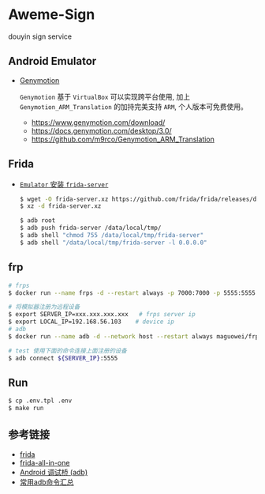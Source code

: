 # Aweme-Sign

douyin sign service

## Android Emulator

- [Genymotion](https://www.genymotion.com/)

    `Genymotion` 基于 `VirtualBox` 可以实现跨平台使用, 加上 `Genymotion_ARM_Translation` 的加持完美支持 `ARM`, 个人版本可免费使用。
    
    - https://www.genymotion.com/download/
    - https://docs.genymotion.com/desktop/3.0/
    - https://github.com/m9rco/Genymotion_ARM_Translation

## Frida 

- [`Emulator` 安装 `frida-server`](https://frida.re/docs/android/)

    ```bash
    $ wget -O frida-server.xz https://github.com/frida/frida/releases/download/12.8.13/frida-server-12.8.13-android-x86.xz
    $ xz -d frida-server.xz

    $ adb root
    $ adb push frida-server /data/local/tmp/
    $ adb shell "chmod 755 /data/local/tmp/frida-server"
    $ adb shell "/data/local/tmp/frida-server -l 0.0.0.0"
    ```

## frp

```bash
# frps
$ docker run --name frps -d --restart always -p 7000:7000 -p 5555:5555 -p 27042:27042 maguowei/frp

# 将模拟器注册为远程设备
$ export SERVER_IP=xxx.xxx.xxx.xxx   # frps server ip
$ export LOCAL_IP=192.168.56.103    # device ip
# adb
$ docker run --name adb -d --network host --restart always maguowei/frp /frp/frpc tcp -n adb --server_addr ${SERVER_IP}:7000 --local_ip ${LOCAL_IP} --local_port 5555 --remote_port 5555

# test 使用下面的命令连接上面注册的设备
$ adb connect ${SERVER_IP}:5555
```

## Run

```bash
$ cp .env.tpl .env
$ make run
```

## 参考链接

- [frida](https://github.com/frida/frida)
- [frida-all-in-one](https://github.com/hookmaster/frida-all-in-one)
- [Android 调试桥 (adb)](https://developer.android.com/studio/command-line/adb)
- [常用adb命令汇总](http://mumu.163.com/help/func/20190129/30131_797867.html)
